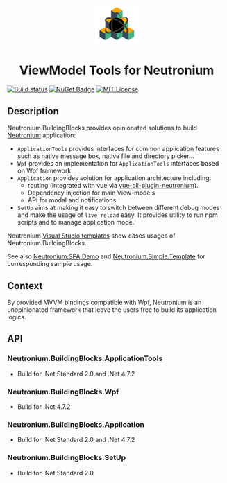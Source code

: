

<p align="center"><img <p align="center"><img width="100"src="./__doc__/logo.png"></p>
<h1 align="center">ViewModel Tools for Neutronium</h1>

[![Build status](https://img.shields.io/appveyor/ci/David-Desmaisons/neutronium-buildingblocks.svg)](https://ci.appveyor.com/project/David-Desmaisons/neutronium-buildingblocks)
[![NuGet Badge](https://buildstats.info/nuget/Neutronium.BuildingBlocks.Standard)](https://www.nuget.org/packages/Neutronium.BuildingBlocks.Standard/)
[![MIT License](https://img.shields.io/github/license/NeutroniumCore/ViewModel.Tools.svg)](https://github.com/NeutroniumCore/ViewModel.Tools/blob/master/LICENSE)

## Description

Neutronium.BuildingBlocks provides opinionated solutions to build [Neutronium](https://github.com/NeutroniumCore/Neutronium) application:

- `ApplicationTools` provides interfaces for common application features such as native message box, native file and directory picker...
- `Wpf` provides an implementation for `ApplicationTools` interfaces based on Wpf framework.
- `Application` provides solution for application architecture including:
  - routing (integrated with vue via [vue-cli-plugin-neutronium](https://github.com/NeutroniumCore/vue-cli-plugin-neutronium)).
  - Dependency injection for main View-models
  - API for modal and notifications
- `SetUp` aims at making it easy to switch between different debug modes and make the usage of `live reload` easy. It provides utility to run npm scripts and to manage application mode.

Neutronium [Visual Studio templates](https://marketplace.visualstudio.com/manage/publishers/daviddes?src=DavidDes.NeutroniumApplicationTemplates) show cases usages of Neutronium.BuildingBlocks.

See also [Neutronium.SPA.Demo](https://github.com/NeutroniumCore/Neutronium.SPA.Demo) and [Neutronium.Simple.Template](https://github.com/NeutroniumCore/Neutronium.Simple.Template) for corresponding sample usage.

## Context

By provided MVVM bindings compatible with Wpf, Neutronium is an unopinionated framework that leave the users free to build its application logics.





## API

### Neutronium.BuildingBlocks.ApplicationTools

- Build for .Net Standard 2.0 and .Net 4.7.2

### Neutronium.BuildingBlocks.Wpf

- Build for .Net 4.7.2

### Neutronium.BuildingBlocks.Application

- Build for .Net Standard 2.0 and .Net 4.7.2


### Neutronium.BuildingBlocks.SetUp

- Build for .Net Standard 2.0



